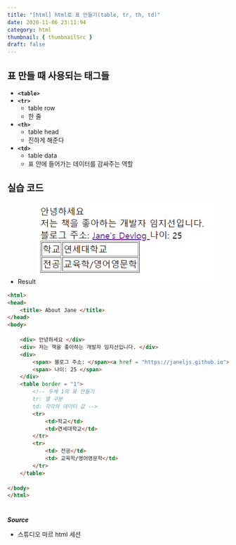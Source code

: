 ```yaml
---
title: "[html] html로 표 만들기(table, tr, th, td)"
date: 2020-11-06 23:11:94
category: html
thumbnail: { thumbnailSrc }
draft: false
---
```


## 표 만들 때 사용되는 태그들

- **`<table>`**
- **`<tr>`**
    - table row
    - 한 줄
- **`<th>`**
    - table head
    - 진하게 해준다
- **`<td>`**
    - table data
    - 표 안에 들어가는 데이터를 감싸주는 역할



## 실습 코드
- Result 
![info](./images/info.png)

```html
<html>
<head>
	<title> About Jane </title>
</head>
<body>

	<div> 안녕하세요 </div>
	<div> 저는 책을 좋아하는 개발자 임지선입니다. </div> 
	<div>
		<span> 블로그 주소: </span><a href = "https://janeljs.github.io"> Jane's Devlog </a> 
		<span> 나이: 25 </span>
	</div>
	<table border = "1"> 
		<!-- 두께 1의 표 만들기
		tr: 열 구분 
		td: 각각의 데이터 값 -->
		<tr>
			<td>학교</td>
			<td>연세대학교</td>
		</tr>
		<tr>
			<td> 전공</td>
			<td> 교육학/영어영문학</td>
		</tr>
	</table>

</body>
</html>
```

#

***Source***
- 스튜디오 마르 html 세션 